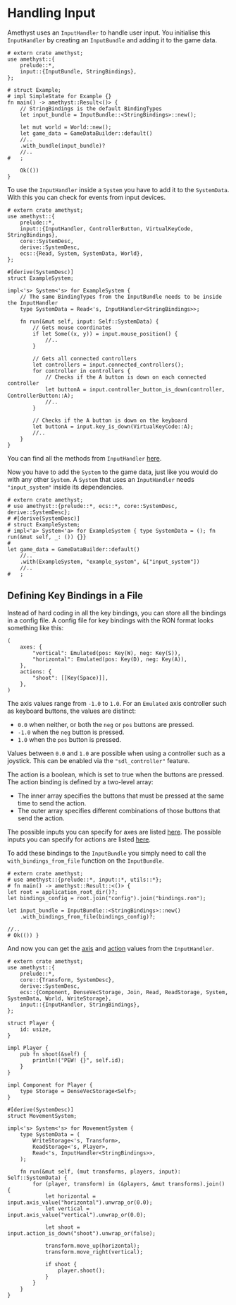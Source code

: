 # Handling Input

Amethyst uses an `InputHandler` to handle user input.
You initialise this `InputHandler` by creating an `InputBundle` and adding it to the game data.

```rust,edition2018,no_run,noplaypen
# extern crate amethyst;
use amethyst::{
    prelude::*,
    input::{InputBundle, StringBindings},
};

# struct Example;
# impl SimpleState for Example {}
fn main() -> amethyst::Result<()> {
    // StringBindings is the default BindingTypes
    let input_bundle = InputBundle::<StringBindings>::new();

    let mut world = World::new();
    let game_data = GameDataBuilder::default()
    //..
    .with_bundle(input_bundle)?
    //..
#   ;

    Ok(())
}
```

To use the `InputHandler` inside a `System` you have to add it to the `SystemData`. With this you can check for events from input devices.

```rust,edition2018,no_run,noplaypen
# extern crate amethyst;
use amethyst::{
    prelude::*,
    input::{InputHandler, ControllerButton, VirtualKeyCode, StringBindings},
    core::SystemDesc,
    derive::SystemDesc,
    ecs::{Read, System, SystemData, World},
};

#[derive(SystemDesc)]
struct ExampleSystem;

impl<'s> System<'s> for ExampleSystem {
    // The same BindingTypes from the InputBundle needs to be inside the InputHandler
    type SystemData = Read<'s, InputHandler<StringBindings>>;

    fn run(&mut self, input: Self::SystemData) {
        // Gets mouse coordinates
        if let Some((x, y)) = input.mouse_position() {
            //..
        }
        
        // Gets all connected controllers
        let controllers = input.connected_controllers();
        for controller in controllers {
            // Checks if the A button is down on each connected controller
            let buttonA = input.controller_button_is_down(controller, ControllerButton::A);
            //..
        }

        // Checks if the A button is down on the keyboard
        let buttonA = input.key_is_down(VirtualKeyCode::A);
        //..
    }
}
```

You can find all the methods from `InputHandler` [here](https://docs-src.amethyst.rs/stable/amethyst_input/struct.InputHandler.html#methods).

Now you have to add the `System` to the game data, just like you would do with any other `System`. A `System` that uses an `InputHandler` needs `"input_system"` inside its dependencies.

```rust,edition2018,no_run,noplaypen
# extern crate amethyst;
# use amethyst::{prelude::*, ecs::*, core::SystemDesc, derive::SystemDesc};
# #[derive(SystemDesc)]
# struct ExampleSystem; 
# impl<'a> System<'a> for ExampleSystem { type SystemData = (); fn run(&mut self, _: ()) {}}
#
let game_data = GameDataBuilder::default()
    //..
    .with(ExampleSystem, "example_system", &["input_system"])
    //..
#   ;
```

## Defining Key Bindings in a File

Instead of hard coding in all the key bindings, you can store all the bindings in a config file. A config file for key bindings with the RON format looks something like this:

```ron,ignore
(
    axes: {
        "vertical": Emulated(pos: Key(W), neg: Key(S)),
        "horizontal": Emulated(pos: Key(D), neg: Key(A)),
    },
    actions: {
        "shoot": [[Key(Space)]],
    },
)
```

The axis values range from `-1.0` to `1.0`. For an `Emulated` axis controller such as keyboard buttons, the values are distinct:

* `0.0` when neither, or both the `neg` or `pos` buttons are pressed.
* `-1.0` when the `neg` button is pressed.
* `1.0` when the `pos` button is pressed.

Values between `0.0` and `1.0` are possible when using a controller such as a joystick. This can be enabled via the `"sdl_controller"` feature.

The action is a boolean, which is set to true when the buttons are pressed. The action binding is defined by a two-level array:

* The inner array specifies the buttons that must be pressed at the same time to send the action.
* The outer array specifies different combinations of those buttons that send the action.

The possible inputs you can specify for axes are listed [here](https://docs-src.amethyst.rs/stable/amethyst_input/enum.Axis.html). The possible inputs you can specify for actions are listed [here](https://docs-src.amethyst.rs/stable/amethyst_input/enum.Button.html).

To add these bindings to the `InputBundle` you simply need to call the `with_bindings_from_file` function on the `InputBundle`.

```rust,edition2018,no_run,noplaypen
# extern crate amethyst;
# use amethyst::{prelude::*, input::*, utils::*};
# fn main() -> amethyst::Result::<()> {
let root = application_root_dir()?;
let bindings_config = root.join("config").join("bindings.ron");

let input_bundle = InputBundle::<StringBindings>::new()
    .with_bindings_from_file(bindings_config)?;

//..
# Ok(()) }
```

And now you can get the [axis](https://docs-src.amethyst.rs/stable/amethyst_input/struct.InputHandler.html#method.axis_value) and [action](https://docs-src.amethyst.rs/stable/amethyst_input/struct.InputHandler.html#method.action_is_down) values from the `InputHandler`.

```rust,edition2018,no_run,noplaypen
# extern crate amethyst;
use amethyst::{
    prelude::*,
    core::{Transform, SystemDesc},
    derive::SystemDesc,
    ecs::{Component, DenseVecStorage, Join, Read, ReadStorage, System, SystemData, World, WriteStorage},
    input::{InputHandler, StringBindings},
};

struct Player {
    id: usize,
}

impl Player {
    pub fn shoot(&self) {
        println!("PEW! {}", self.id);
    }
}

impl Component for Player {
    type Storage = DenseVecStorage<Self>;
}

#[derive(SystemDesc)]
struct MovementSystem;

impl<'s> System<'s> for MovementSystem {
    type SystemData = (
        WriteStorage<'s, Transform>,
        ReadStorage<'s, Player>,
        Read<'s, InputHandler<StringBindings>>,
    );
    
    fn run(&mut self, (mut transforms, players, input): Self::SystemData) {
        for (player, transform) in (&players, &mut transforms).join() {
            let horizontal = input.axis_value("horizontal").unwrap_or(0.0);
            let vertical = input.axis_value("vertical").unwrap_or(0.0);
            
            let shoot = input.action_is_down("shoot").unwrap_or(false);
            
            transform.move_up(horizontal);
            transform.move_right(vertical);
            
            if shoot {
                player.shoot();
            }
        }
    }
}
```
